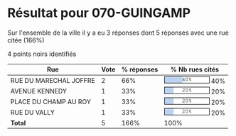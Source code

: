 # Résultat pour 070-GUINGAMP

Sur l'ensemble de la ville il y a eu 3 réponses dont 5 réponses avec une rue citée (166%)

4 points noirs identifiés

| Rue | Vote | % réponses | % Nb rues cités|
|-----|------|------------|----------------|
| RUE DU MARECHAL JOFFRE | 2 | 66% | <img src="../../img/bar_40.gif" />&nbsp;40%|
| AVENUE KENNEDY | 1 | 33% | <img src="../../img/bar_20.gif" />&nbsp;20%|
| PLACE DU CHAMP AU ROY | 1 | 33% | <img src="../../img/bar_20.gif" />&nbsp;20%|
| RUE DU VALLY | 1 | 33% | <img src="../../img/bar_20.gif" />&nbsp;20%|
| **Total** | 5 | 166% | 100%|
